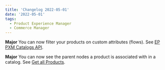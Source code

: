 ```yaml
---
title: 'Changelog 2022-05-01'
date: '2022-05-01'
tags:
  - Product Experience Manager
  - Commerce Manager
---
```

**Major** You can now filter your products on custom attributes (flows). See [EP PXM Catalogs API](/docs/pxm/catalogs/catalog-configuration/catalog-configuration-overview).

**Major** You can now see the parent nodes a product is associated with in a catalog. See [Get all Products](/docs/pxm/products/ep-pxm-products-api/get-all-products).
